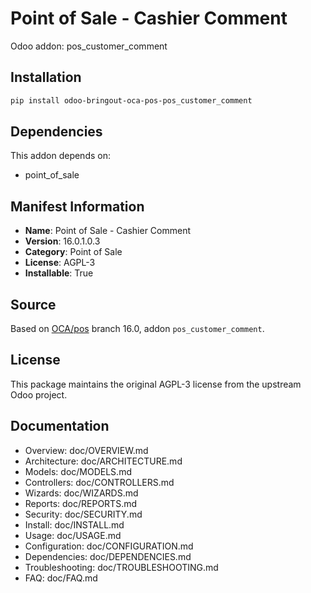 # Point of Sale - Cashier Comment

Odoo addon: pos_customer_comment

## Installation

```bash
pip install odoo-bringout-oca-pos-pos_customer_comment
```

## Dependencies

This addon depends on:
- point_of_sale

## Manifest Information

- **Name**: Point of Sale - Cashier Comment
- **Version**: 16.0.1.0.3
- **Category**: Point of Sale
- **License**: AGPL-3
- **Installable**: True

## Source

Based on [OCA/pos](https://github.com/OCA/pos) branch 16.0, addon `pos_customer_comment`.

## License

This package maintains the original AGPL-3 license from the upstream Odoo project.

## Documentation

- Overview: doc/OVERVIEW.md
- Architecture: doc/ARCHITECTURE.md
- Models: doc/MODELS.md
- Controllers: doc/CONTROLLERS.md
- Wizards: doc/WIZARDS.md
- Reports: doc/REPORTS.md
- Security: doc/SECURITY.md
- Install: doc/INSTALL.md
- Usage: doc/USAGE.md
- Configuration: doc/CONFIGURATION.md
- Dependencies: doc/DEPENDENCIES.md
- Troubleshooting: doc/TROUBLESHOOTING.md
- FAQ: doc/FAQ.md
